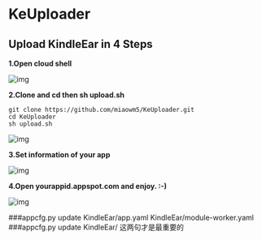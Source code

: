 # KeUploader

## Upload KindleEar in 4 Steps

__1.Open cloud shell__

![img](img/1.png)

__2.Clone and cd then sh upload.sh__


```shell
git clone https://github.com/miaowm5/KeUploader.git
cd KeUploader
sh upload.sh
```

![img](img/2.png)

__3.Set information of your app__

![img](img/4.png)

__4.Open yourappid.appspot.com and enjoy. :-)__

![img](img/3.png)



###appcfg.py update KindleEar/app.yaml KindleEar/module-worker.yaml
###appcfg.py update KindleEar/
这两句才是最重要的
